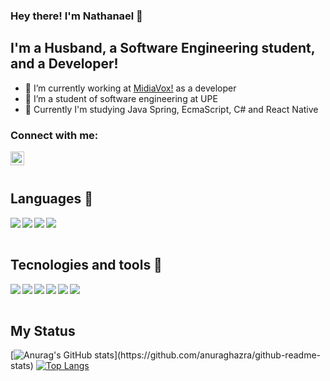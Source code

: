 ### Hey there! I'm Nathanael 👋

## I'm a Husband, a Software Engineering student, and a Developer!

- 🔭 I’m currently working at <a href="http://www.midiavox.com.br" rel="nofollow">MidiaVox!</a> as a developer
- 🌱 I’m a student of software engineering at UPE
- 🌱 Currently I'm studying Java Spring, EcmaScript, C# and React Native

### Connect with me:
<a href="https://www.instagram.com/nathanaelcarauna/"><img  align="left" alt="codeStackr | Instagram" width="22px" src="https://cdn.jsdelivr.net/npm/simple-icons@v3/icons/instagram.svg" /></a>

</br>
</br>

## Languages 💖
<img align="left" with="22px" src="https://img.icons8.com/color/48/000000/c-sharp-logo.png"/>
<img align="left" with="22px" src="https://img.icons8.com/color/48/000000/javascript--v2.png"/>
<img align="left" with="22px" src="https://img.icons8.com/color/48/000000/java-coffee-cup-logo--v2.png"/>
<img align="left" with="22px" src="https://img.icons8.com/color/48/000000/python--v1.png"/>
</br>
</br>


## Tecnologies and tools 💖
<img align="left" with="22px" src="https://img.icons8.com/fluency/48/000000/visual-studio-code-2019.png"/>
<img align="left" with="22px" src="https://img.icons8.com/color/48/000000/visual-studio-2019.png"/>
<img align="left" with="22px" src="https://img.icons8.com/office/16/000000/java-eclipse.png"/>
<img align="left" with="22px" src="https://img.icons8.com/color/48/000000/spring-logo.png"/>
<img align="left" with="22px" src="https://img.icons8.com/color/48/000000/react-native.png"/>
<img align="left" with="22px" src="https://img.icons8.com/color/48/000000/postgreesql.png"/>
</br>
</br>
             
                                                                                         
## My Status
[![Anurag's GitHub stats](https://github-readme-stats.vercel.app/api?username=NathanaelCarauna&show_icons=true&theme=merko&custom_title='My_Github_Status')](https://github.com/anuraghazra/github-readme-stats)
[![Top Langs](https://github-readme-stats.vercel.app/api/top-langs/?username=NathanaelCarauna&layout=compact&theme=merko)](https://github.com/anuraghazra/github-readme-stats)


